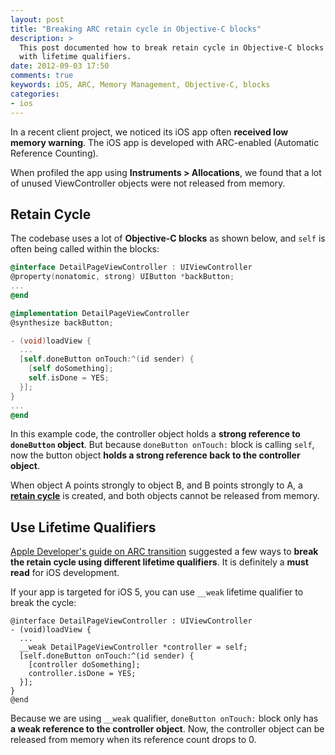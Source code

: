 ```yaml
---
layout: post
title: "Breaking ARC retain cycle in Objective-C blocks"
description: >
  This post documented how to break retain cycle in Objective-C blocks
  with lifetime qualifiers.
date: 2012-09-03 17:50
comments: true
keywords: iOS, ARC, Memory Management, Objective-C, blocks
categories: 
- ios
---
```


In a recent client project, we noticed its iOS app often **received low memory
warning**. The iOS app is developed with ARC-enabled (Automatic Reference Counting).

When profiled the app using **Instruments > Allocations**, we found that 
a lot of unused ViewController objects were not released from memory. 

Retain Cycle
-----
The codebase uses a lot of **Objective-C blocks** as shown below, and 
`self` is often being called within the blocks:
```objective-c
@interface DetailPageViewController : UIViewController
@property(nonatomic, strong) UIButton *backButton;
...
@end

@implementation DetailPageViewController
@synthesize backButton;

- (void)loadView {
  ...
  [self.doneButton onTouch:^(id sender) {
    [self doSomething]; 
    self.isDone = YES;
  }];
}
...
@end
```

In this example code, the controller object holds a **strong reference to
`doneButton` object**. But because `doneButton onTouch:` block is calling
`self`, now the button object **holds a strong reference back to the controller
object**. 

When object A points strongly to object B, and B points strongly to A, a 
[**retain cycle**](http://cocoawithlove.com/2009/07/rules-to-avoid-retain-cycles.html) is created,
and both objects cannot be released from memory.

Use Lifetime Qualifiers
-----

[Apple Developer's guide on ARC transition](http://developer.apple.com/library/mac/#releasenotes/ObjectiveC/RN-TransitioningToARC/Introduction/Introduction.html#//apple_ref/doc/uid/TP40011226-CH1-SW9) suggested a few ways to **break the retain cycle using different lifetime
qualifiers**. It is definitely a **must read** for iOS development.

If your app is targeted for iOS 5, you can use `__weak` lifetime qualifier to break the cycle:
```
@interface DetailPageViewController : UIViewController
- (void)loadView {
  ...
  __weak DetailPageViewController *controller = self;
  [self.doneButton onTouch:^(id sender) {
    [controller doSomething];
    controller.isDone = YES;
  }];
}
@end
```

Because we are using `__weak` qualifier, `doneButton onTouch:` block
only has **a weak reference to the controller object**. Now, the controller
object can be released from memory when its reference count drops to 0.

